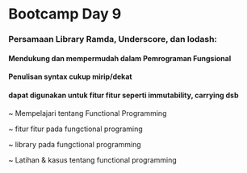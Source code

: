 # Bootcamp Day 9

### Persamaan Library  Ramda, Underscore, dan lodash:

#### Mendukung dan mempermudah dalam Pemrograman Fungsional

#### Penulisan syntax cukup mirip/dekat

#### dapat digunakan untuk fitur fitur seperti immutability, carrying dsb

~ Mempelajari tentang Functional Programming

~ fitur fitur pada fungctional programing

~ library pada fungctional programming

~ Latihan & kasus tentang functional programming
